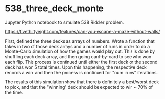 # 538_three_deck_monte
Jupyter Python notebook to simulate 538 Riddler problem.

https://fivethirtyeight.com/features/can-you-escape-a-maze-without-walls/

First, defined the three decks as arrays of numbers. Wrote a function that takes in two of those deck arrays and a number of runs in order to do a Monte-Carlo simulation of how the games would play out. This is done by shuffling each deck array, and then going card-by-card to see who won each flip. This process is continued until either the first deck or the second deck has won 5 total times. Upon this happening, the respective deck records a win, and then the process is continued for "num_runs" iterations. 

The results of this simulation show that there is definitely a best/worst deck to pick, and that the "winning" deck should be expected to win ~ 70% of the time. 
